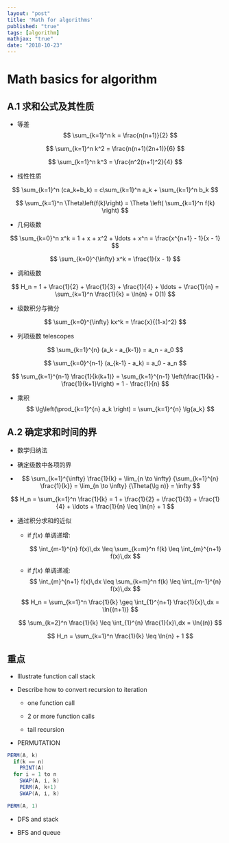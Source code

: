 ```yaml
---
layout: "post"
title: 'Math for algorithms'
published: "true"
tags: [algorithm]
mathjax: "true"
date: "2018-10-23"
---
```


# Math basics for algorithm

## A.1 求和公式及其性质

- 等差
  $$
  \sum_{k=1}^n k = \frac{n(n+1)}{2}
  $$

$$
\sum_{k=1}^n k^2 = \frac{n(n+1)(2n+1)}{6}
$$

$$
\sum_{k=1}^n k^3 = \frac{n^2(n+1)^2}{4}
$$

- 线性性质

$$
\sum_{k=1}^n (ca_k+b_k) = c\sum_{k=1}^n a_k + \sum_{k=1}^n b_k
$$

$$
\sum_{k=1}^n \Theta\left(f(k)\right) = \Theta \left( \sum_{k=1}^n f(k) \right)
$$

- 几何级数

$$
\sum_{k=0}^n x^k = 1 + x + x^2 + \ldots + x^n = \frac{x^{n+1} - 1}{x - 1}
$$

$$
\sum_{k=0}^{\infty} x^k = \frac{1}{x - 1}
$$

- 调和级数

$$
H_n = 1 + \frac{1}{2} + \frac{1}{3} + \frac{1}{4} + \ldots + \frac{1}{n} = \sum_{k=1}^n \frac{1}{k} = \ln{n} + O(1)
$$

- 级数积分与微分

$$
\sum_{k=0}^{\infty} kx^k = \frac{x}{(1-x)^2}
$$

- 列项级数 telescopes

$$
\sum_{k=1}^{n} (a_k - a_{k-1}) = a_n - a_0
$$

$$
\sum_{k=0}^{n-1} (a_{k-1} - a_k) = a_0 - a_n
$$

$$
\sum_{k=1}^{n-1} \frac{1}{k(k+1)} =
\sum_{k=1}^{n-1} \left(\frac{1}{k} - \frac{1}{k+1}\right) = 1 - \frac{1}{n}
$$

- 乘积
  $$
  \lg\left(\prod_{k=1}^{n} a_k \right) = \sum_{k=1}^{n} \lg{a_k}
  $$

## A.2 确定求和时间的界

- 数学归纳法

- 确定级数中各项的界

- $$
  \sum_{k=1}^{\infty} \frac{1}{k}  = \lim_{n \to \infty} {\sum_{k=1}^{n} \frac{1}{k}} = \lim_{n \to \infty} {\Theta(\lg n)} = \infty
  $$

$$
H_n = \sum_{k=1}^n \frac{1}{k} = 1 + \frac{1}{2} + \frac{1}{3} + \frac{1}{4} + \ldots + \frac{1}{n}  \leq \ln{n} + 1
$$

- 通过积分求和的近似

  - if $f(x)$ 单调递增:

    $$
      \int_{m-1}^{n} f(x)\,dx  \leq \sum_{k=m}^n f(k) \leq  \int_{m}^{n+1} f(x)\,dx
    $$

  - if $f(x)$ 单调递减:
    $$
      \int_{m}^{n+1} f(x)\,dx  \leq \sum_{k=m}^n f(k) \leq  \int_{m-1}^{n} f(x)\,dx
    $$

  $$
  H_n = \sum_{k=1}^n \frac{1}{k} \geq \int_{1}^{n+1} \frac{1}{x}\,dx = \ln{(n+1)}
  $$

  $$
  \sum_{k=2}^n \frac{1}{k} \leq \int_{1}^{n} \frac{1}{x}\,dx = \ln{(n)}
  $$

  $$
  H_n = \sum_{k=1}^n \frac{1}{k} \leq \ln{n} + 1
  $$

## 重点

- Illustrate function call stack

- Describe how to convert recursion to iteration

  - one function call

  - 2 or more function calls

  - tail recursion

- PERMUTATION

```java
PERM(A, k)
  if(k == n)
    PRINT(A)
  for i = 1 to n
    SWAP(A, i, k)
    PERM(A, k+1)
    SWAP(A, i, k)

PERM(A, 1)
```

- DFS and stack

- BFS and queue